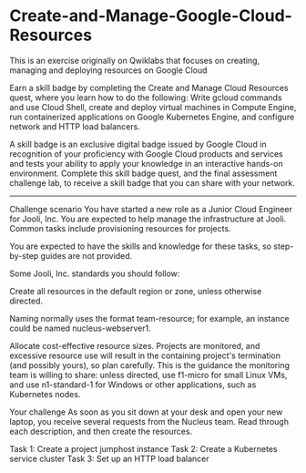 # Create-and-Manage-Google-Cloud-Resources
This is an exercise originally on Qwiklabs that focuses on creating, managing and deploying resources on Google Cloud

Earn a skill badge by completing the Create and Manage Cloud Resources quest, where you learn how to do the following: Write gcloud commands and use Cloud Shell, create and deploy virtual machines in Compute Engine, run containerized applications on Google Kubernetes Engine, and configure network and HTTP load balancers.

A skill badge is an exclusive digital badge issued by Google Cloud in recognition of your proficiency with Google Cloud products and services and tests your ability to apply your knowledge in an interactive hands-on environment. Complete this skill badge quest, and the final assessment challenge lab, to receive a skill badge that you can share with your network.

--------------------

Challenge scenario
You have started a new role as a Junior Cloud Engineer for Jooli, Inc. You are expected to help manage the infrastructure at Jooli. Common tasks include provisioning resources for projects.

You are expected to have the skills and knowledge for these tasks, so step-by-step guides are not provided.

Some Jooli, Inc. standards you should follow:

Create all resources in the default region or zone, unless otherwise directed.

Naming normally uses the format team-resource; for example, an instance could be named nucleus-webserver1.

Allocate cost-effective resource sizes. Projects are monitored, and excessive resource use will result in the containing project's termination (and possibly yours), so plan carefully. This is the guidance the monitoring team is willing to share: unless directed, use f1-micro for small Linux VMs, and use n1-standard-1 for Windows or other applications, such as Kubernetes nodes.

Your challenge
As soon as you sit down at your desk and open your new laptop, you receive several requests from the Nucleus team. Read through each description, and then create the resources.

Task 1: Create a project jumphost instance
Task 2: Create a Kubernetes service cluster
Task 3: Set up an HTTP load balancer
